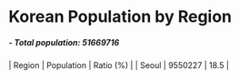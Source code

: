 # Korean Population by Region
##### - Total population: 51669716
| Region | Population | Ratio (%) |
| Seoul  | 9550227    | 18.5      |
